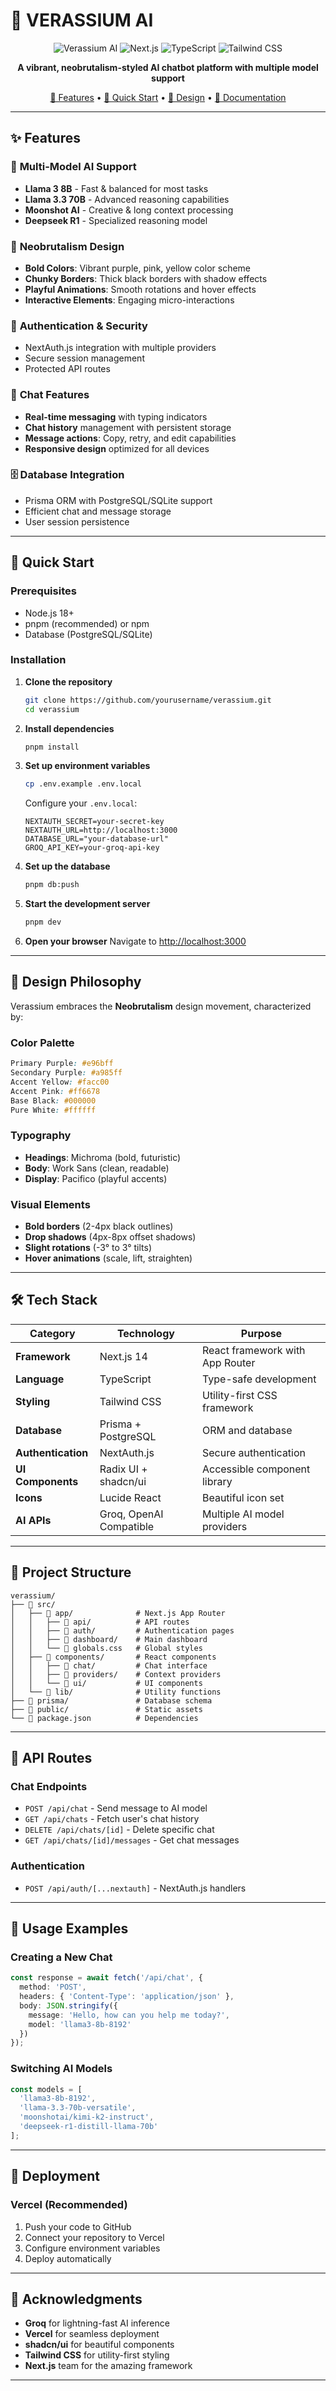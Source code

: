 # 🚀 VERASSIUM AI

<div align="center">

![Verassium AI](https://img.shields.io/badge/Verassium-AI%20Chatbot-e96bff?style=for-the-badge&logo=robot&logoColor=white)
![Next.js](https://img.shields.io/badge/Next.js-14.0-black?style=for-the-badge&logo=next.js&logoColor=white)
![TypeScript](https://img.shields.io/badge/TypeScript-5.0-blue?style=for-the-badge&logo=typescript&logoColor=white)
![Tailwind CSS](https://img.shields.io/badge/Tailwind-CSS-38B2AC?style=for-the-badge&logo=tailwind-css&logoColor=white)

**A vibrant, neobrutalism-styled AI chatbot platform with multiple model support**

[🌟 Features](#-features) • [🚀 Quick Start](#-quick-start) • [🎨 Design](#-design-philosophy) • [📖 Documentation](#-documentation)

</div>

---

## ✨ Features

### 🤖 **Multi-Model AI Support**
- **Llama 3 8B** - Fast & balanced for most tasks
- **Llama 3.3 70B** - Advanced reasoning capabilities  
- **Moonshot AI** - Creative & long context processing
- **Deepseek R1** - Specialized reasoning model

### 🎨 **Neobrutalism Design**
- **Bold Colors**: Vibrant purple, pink, yellow color scheme
- **Chunky Borders**: Thick black borders with shadow effects
- **Playful Animations**: Smooth rotations and hover effects
- **Interactive Elements**: Engaging micro-interactions

### 🔐 **Authentication & Security**
- NextAuth.js integration with multiple providers
- Secure session management
- Protected API routes

### 💬 **Chat Features**
- **Real-time messaging** with typing indicators
- **Chat history** management with persistent storage
- **Message actions**: Copy, retry, and edit capabilities
- **Responsive design** optimized for all devices

### 🗄️ **Database Integration**
- Prisma ORM with PostgreSQL/SQLite support
- Efficient chat and message storage
- User session persistence

---

## 🚀 Quick Start

### Prerequisites
- Node.js 18+ 
- pnpm (recommended) or npm
- Database (PostgreSQL/SQLite)

### Installation

1. **Clone the repository**
   ```bash
   git clone https://github.com/yourusername/verassium.git
   cd verassium
   ```

2. **Install dependencies**
   ```bash
   pnpm install
   ```

3. **Set up environment variables**
   ```bash
   cp .env.example .env.local
   ```
   
   Configure your `.env.local`:
   ```env
   NEXTAUTH_SECRET=your-secret-key
   NEXTAUTH_URL=http://localhost:3000
   DATABASE_URL="your-database-url"
   GROQ_API_KEY=your-groq-api-key
   ```

4. **Set up the database**
   ```bash
   pnpm db:push
   ```

5. **Start the development server**
   ```bash
   pnpm dev
   ```

6. **Open your browser**
   Navigate to [http://localhost:3000](http://localhost:3000)

---

## 🎨 Design Philosophy

Verassium embraces the **Neobrutalism** design movement, characterized by:

### Color Palette
```css
Primary Purple: #e96bff
Secondary Purple: #a985ff  
Accent Yellow: #facc00
Accent Pink: #ff6678
Base Black: #000000
Pure White: #ffffff
```

### Typography
- **Headings**: Michroma (bold, futuristic)
- **Body**: Work Sans (clean, readable)
- **Display**: Pacifico (playful accents)

### Visual Elements
- **Bold borders** (2-4px black outlines)
- **Drop shadows** (4px-8px offset shadows)
- **Slight rotations** (-3° to 3° tilts)
- **Hover animations** (scale, lift, straighten)

---

## 🛠️ Tech Stack

| Category | Technology | Purpose |
|----------|------------|---------|
| **Framework** | Next.js 14 | React framework with App Router |
| **Language** | TypeScript | Type-safe development |
| **Styling** | Tailwind CSS | Utility-first CSS framework |
| **Database** | Prisma + PostgreSQL | ORM and database |
| **Authentication** | NextAuth.js | Secure authentication |
| **UI Components** | Radix UI + shadcn/ui | Accessible component library |
| **Icons** | Lucide React | Beautiful icon set |
| **AI APIs** | Groq, OpenAI Compatible | Multiple AI model providers |

---

## 📁 Project Structure

```
verassium/
├── 📁 src/
│   ├── 📁 app/              # Next.js App Router
│   │   ├── 📁 api/          # API routes
│   │   ├── 📁 auth/         # Authentication pages
│   │   ├── 📁 dashboard/    # Main dashboard
│   │   └── 📄 globals.css   # Global styles
│   ├── 📁 components/       # React components
│   │   ├── 📁 chat/         # Chat interface
│   │   ├── 📁 providers/    # Context providers
│   │   └── 📁 ui/           # UI components
│   └── 📁 lib/              # Utility functions
├── 📁 prisma/               # Database schema
├── 📁 public/               # Static assets
└── 📄 package.json          # Dependencies
```

---

## 🔧 API Routes

### Chat Endpoints
- `POST /api/chat` - Send message to AI model
- `GET /api/chats` - Fetch user's chat history
- `DELETE /api/chats/[id]` - Delete specific chat
- `GET /api/chats/[id]/messages` - Get chat messages

### Authentication
- `POST /api/auth/[...nextauth]` - NextAuth.js handlers

---

## 🎯 Usage Examples

### Creating a New Chat
```typescript
const response = await fetch('/api/chat', {
  method: 'POST',
  headers: { 'Content-Type': 'application/json' },
  body: JSON.stringify({
    message: 'Hello, how can you help me today?',
    model: 'llama3-8b-8192'
  })
});
```

### Switching AI Models
```typescript
const models = [
  'llama3-8b-8192',
  'llama-3.3-70b-versatile', 
  'moonshotai/kimi-k2-instruct',
  'deepseek-r1-distill-llama-70b'
];
```

---

## 🚀 Deployment

### Vercel (Recommended)
1. Push your code to GitHub
2. Connect your repository to Vercel
3. Configure environment variables
4. Deploy automatically


---


## 🙏 Acknowledgments

- **Groq** for lightning-fast AI inference
- **Vercel** for seamless deployment
- **shadcn/ui** for beautiful components
- **Tailwind CSS** for utility-first styling
- **Next.js** team for the amazing framework

---

